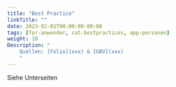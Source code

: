 ```yaml
---
title: "Best Practice"
linkTitle: ""
date: 2023-02-01T00:00:00-00:00
tags: [for-anwender, cat-bestpractices, app-personen]
weight: 10
Description: "
    Quellen: [Folio](xxx) & [GBV](xxx)
    "
---
```


Siehe Unterseiten